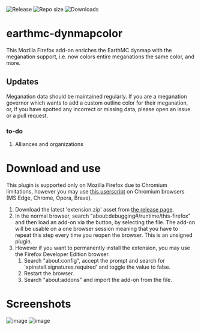 ![Release](https://img.shields.io/github/v/release/3meraldK/earthmc-dynmapcolor) ![Repo size](https://img.shields.io/github/repo-size/3meraldK/earthmc-dynmapcolor) ![Downloads](https://img.shields.io/github/downloads/3meraldK/earthmc-dynmapcolor/total)

# earthmc-dynmapcolor
This Mozilla Firefox add-on enriches the EarthMC dynmap with the meganation support, i.e. now colors entire meganations the same color, and more. 

## Updates
Meganation data should be maintained regularly. If you are a meganation governor which wants to add a custom outline color for their meganation, or, if you have spotted any incorrect or missing data, please open an issue or a pull request.

### to-do
1. Alliances and organizations

# Download and use
This plugin is supported only on Mozilla Firefox due to Chromium limitations, however you may use [this userscript](https://github.com/32Vache/emc-map-colors) on Chromium browsers (MS Edge, Chrome, Opera, Brave).

1. Download the latest 'extension.zip' asset from [the release page](https://github.com/3meraldK/earthmc-dynmapcolor/releases).
2. In the normal browser, search "about:debugging#/runtime/this-firefox" and then load an add-on via the button, by selecting the file. The add-on will be usable on a one browser session meaning that you have to repeat this step every time you reopen the browser. This is an unsigned plugin.
3. However if you want to permanently install the extension, you may use the Firefox Developer Edition browser.
    1. Search "about:config", accept the prompt and search for 'xpinstall.signatures.required' and toggle the value to false.
    2. Restart the browser.
    3. Search "about:addons" and import the add-on from the file.

# Screenshots
![image](https://user-images.githubusercontent.com/48335651/153918902-67f8741d-323e-422e-ae39-fda503359b21.png)
![image](https://user-images.githubusercontent.com/48335651/153919033-70b78831-7d3a-4172-87d8-a5b774968c50.png)
